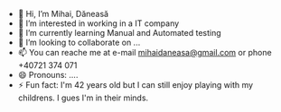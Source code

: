 - 👋 Hi, I’m Mihai, Dăneasă
- 👀 I’m interested in working in a IT company
- 🌱 I’m currently learning Manual and Automated testing
- 💞️ I’m looking to collaborate on ...
- 📫 You can reache me at e-mail mihaidaneasa@gmail.com or phone +40721 374 071
- 😄 Pronouns: ....
- ⚡ Fun fact: I'm 42 years old but I can still enjoy playing with my childrens. I gues I'm in their minds.

<!---
mihaidaneasa/mihaidaneasa is a ✨ special ✨ repository because its `README.md` (this file) appears on your GitHub profile.
You can click the Preview link to take a look at your changes.
--->
